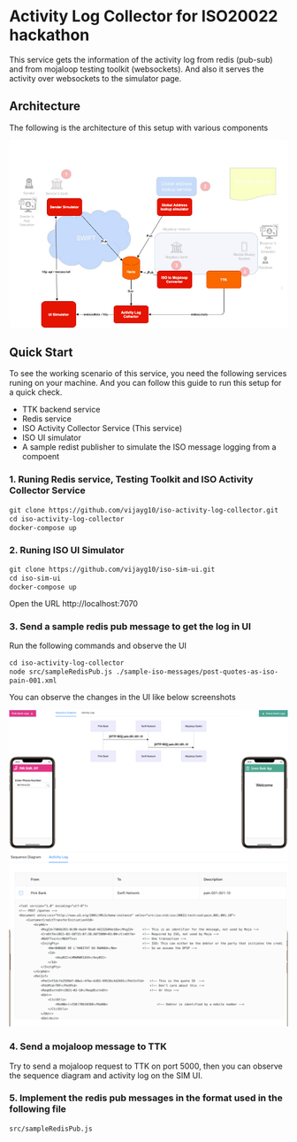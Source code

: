 Activity Log Collector for ISO20022 hackathon
=============================

This service gets the information of the activity log from redis (pub-sub) and from mojaloop testing toolkit (websockets). And also it serves the activity over websockets to the simulator page.

## Architecture

The following is the architecture of this setup with various components

![Monitoring Page](/assets/images/activity-log.png)

## Quick Start

To see the working scenario of this service, you need the following services runing on your machine. And you can follow this guide to run this setup for a quick check.

* TTK backend service
* Redis service
* ISO Activity Collector Service (This service)
* ISO UI simulator
* A sample redist publisher to simulate the ISO message logging from a compoent

### 1. Runing Redis service, Testing Toolkit and ISO Activity Collector Service
```
git clone https://github.com/vijayg10/iso-activity-log-collector.git
cd iso-activity-log-collector
docker-compose up
```

### 2. Runing ISO UI Simulator
```
git clone https://github.com/vijayg10/iso-sim-ui.git
cd iso-sim-ui
docker-compose up
```
Open the URL http://localhost:7070

### 3.  Send a sample redis pub message to get the log in UI
Run the following commands and observe the UI
```
cd iso-activity-log-collector
node src/sampleRedisPub.js ./sample-iso-messages/post-quotes-as-iso-pain-001.xml
```

You can observe the changes in the UI like below screenshots

![ISO Seq Diag](/assets/images/screenshot_iso_seq-diagram.png)
![ISO Activity Log](/assets/images/screenshot_iso_activity_log.png)

### 4.  Send a mojaloop message to TTK
Try to send a mojaloop request to TTK on port 5000, then you can observe the sequence diagram and activity log on the SIM UI.

### 5.  Implement the redis pub messages in the format used in the following file
```
src/sampleRedisPub.js
```